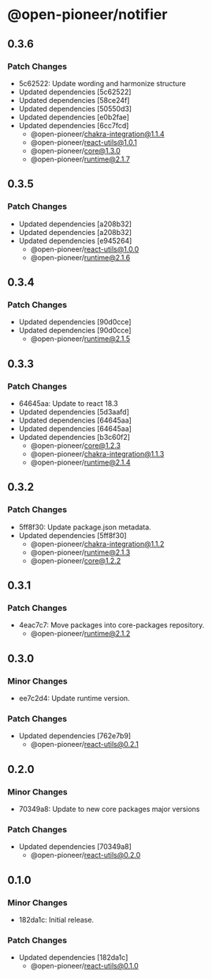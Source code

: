 # @open-pioneer/notifier

## 0.3.6

### Patch Changes

-   5c62522: Update wording and harmonize structure
-   Updated dependencies [5c62522]
-   Updated dependencies [58ce24f]
-   Updated dependencies [50550d3]
-   Updated dependencies [e0b2fae]
-   Updated dependencies [6cc7fcd]
    -   @open-pioneer/chakra-integration@1.1.4
    -   @open-pioneer/react-utils@1.0.1
    -   @open-pioneer/core@1.3.0
    -   @open-pioneer/runtime@2.1.7

## 0.3.5

### Patch Changes

-   Updated dependencies [a208b32]
-   Updated dependencies [a208b32]
-   Updated dependencies [e945264]
    -   @open-pioneer/react-utils@1.0.0
    -   @open-pioneer/runtime@2.1.6

## 0.3.4

### Patch Changes

-   Updated dependencies [90d0cce]
-   Updated dependencies [90d0cce]
    -   @open-pioneer/runtime@2.1.5

## 0.3.3

### Patch Changes

-   64645aa: Update to react 18.3
-   Updated dependencies [5d3aafd]
-   Updated dependencies [64645aa]
-   Updated dependencies [64645aa]
-   Updated dependencies [b3c60f2]
    -   @open-pioneer/core@1.2.3
    -   @open-pioneer/chakra-integration@1.1.3
    -   @open-pioneer/runtime@2.1.4

## 0.3.2

### Patch Changes

-   5ff8f30: Update package.json metadata.
-   Updated dependencies [5ff8f30]
    -   @open-pioneer/chakra-integration@1.1.2
    -   @open-pioneer/runtime@2.1.3
    -   @open-pioneer/core@1.2.2

## 0.3.1

### Patch Changes

-   4eac7c7: Move packages into core-packages repository.
    -   @open-pioneer/runtime@2.1.2

## 0.3.0

### Minor Changes

-   ee7c2d4: Update runtime version.

### Patch Changes

-   Updated dependencies [762e7b9]
    -   @open-pioneer/react-utils@0.2.1

## 0.2.0

### Minor Changes

-   70349a8: Update to new core packages major versions

### Patch Changes

-   Updated dependencies [70349a8]
    -   @open-pioneer/react-utils@0.2.0

## 0.1.0

### Minor Changes

-   182da1c: Initial release.

### Patch Changes

-   Updated dependencies [182da1c]
    -   @open-pioneer/react-utils@0.1.0

